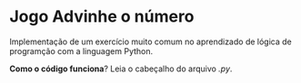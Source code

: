 # Jogo Advinhe o número

Implementação de um exercício muito comum no aprendizado de lógica de programção com a linguagem Python.

**Como o código funciona**? Leia o cabeçalho do arquivo _.py_.
